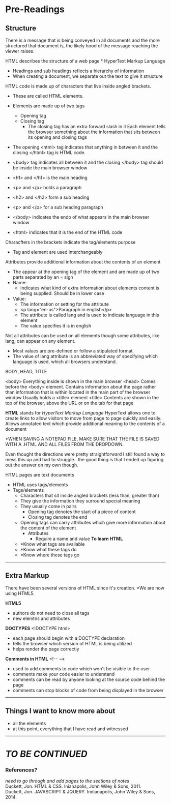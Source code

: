 # Pre-Readings

## Structure 

There is a message that is being conveyed in all documents and the more structured that document is, the likely hood of the message reaching the viewer raises.

HTML describes the structure of a web page
	* HyperText Markup Language

* Headings and sub headings reflects a hierarchy of information
* When creating a document, we separate out the text to give it structure

HTML code is made up of characters that live inside angled brackets.
* These are called HTML elements.
* Elements are made up of two tags
	* Opening tag
	* Closing tag
		* The closing tag has an extra forward slash in it
Each element tells the browser something about the information that sits between its opening and closing tags

 * The opening \<html> tag indicates that anything in between it and the closing \</html> tag is HTML code.
 * \<body> tag indicates all between it and the closing \</body> tag should be inside the main browser window
 * \<h1> and \</h1> is the main heading
 * \<p> and \</p> holds a paragraph
 * \<h2> and \</h2> form a sub heading
 * \<p> and \</p> for a sub heading paragraph
 * \</body> indicates the endo of what appears in the main browser window
 * \<html> indicates that it is the end of the HTML code

Characfters in the brackets indicate the tag/elements purpose
* Tag and element are used interchangeably

Attributes provide additional information about the contents of an element
* The appear at the opening tag of the element and are made up of two parts separated by an = sign
*	Name: 
	*	indicates what kind of extra information about elements content is being supplied. Should be in lower case
*	Value:
	*	The information or setting for the attribute
	* \<p lang="en-us">Paragraph in english\</p>
	*	The attribute is called lang and is used to indicate language in this element
	* The value specifies it is in english

Not all attributes can be used on all elements though some attributes, like lang, can appear on any element.
* Most values are pre-defined or follow a stipulated format.
* The value of lang attribute is an abbreviated way of specifying which language is used, which all browsers understand.

BODY, HEAD, TITLE

\<body>
	Everything inside is shown in the main browser
\<head>
	Comes before the \<body> element.
	Contains information about the page rather than information that is within
	located in the main part of the browser window
	Usually holds a \<title> element
\<title>
	Contents are shown in the top of the browser, above the URL or on the tab for that page
	
**HTML** stands for *HyperText Markup Language*
HyperText allows one to create links to allow visitors to move from page to page quickly and easily.
Allows annotated text which provide additional meaning to the contents of a document

*WHEN SAVING A NOTEPAD FILE, MAKE SURE THAT THE FILE IS SAVED WITH A .HTML AND ALL FILES FROM THE DROPDOWN.

Even thought the directions were pretty straightforward I still found a way to mess this up and had to struggle…the good thing is that I ended up figuring out the answer on my own though.

HTML pages are text documents
* HTML uses tags/elements
*	Tags/elements
	*	Characters that sit inside angled brackets (less than, greater than)
	*	They give the information they surround special meaning
	*	They usually come in pairs
		*	Opening tag denotes the start of a piece of content
		*	Closing tag denotes the end
	*	Opening tags can carry attributes which give more information about the content of the element
		*	Attributes
			*	Require a name and value
**To learn HTML**
	* *Know what tags are available
	* *Know what these tags do
	* *Know where these tags go

___

## Extra Markup

There have been several versions of HTML since it's creation. 
*We are now using HTML5.

**HTML5**
* authors do not need to close all tags
* new elemtns and attributes

**DOCTYPES**
\<!DOCTYPE html>
* each page should begin with a DOCTYPE declaration
* tells the browser which version of HTML is being utilized
* helps render the page correctly

**Comments in HTML**
\<!-- -->
* used to add comments to code which won't be visible to the user
* comments make your code easier to understand
* comments can be read by anyone looking at the source code behind the page
* comments can stop blocks of code from being displayed in the browser

---

## Things I want to know more about
* all the elements
*  at this point, everything that I have read and witnessed

___

# ***TO BE CONTINUED***


### References?
*need to go through and add pages to the sections of notes* <br>
Duckett, Jon. HTML & CSS. Inianapolis, John Wiley & Sons, 2011. <br>
Duckett, Jon. JAVASCRIPT & JQUERY. Indianapolis, John Wiley & Sons, 2014.




